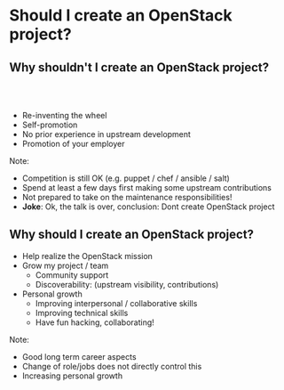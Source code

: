 <!-- .slide: data-state="section-break" id="should-I" data-timing="30" -->
# Should I create an OpenStack project?


<!-- .slide: data-state="normal" id="why-not-create-openstack-project" data-timing="120" -->
## Why shouldn't I create an OpenStack project?

<br><br>

* Re-inventing the wheel
* Self-promotion
* No prior experience in upstream development
* Promotion of your employer

Note:

- Competition is still OK (e.g. puppet / chef / ansible / salt)
-  Spend at least a few days first making some
  upstream contributions
- Not prepared to take on the maintenance responsibilities!
- **Joke**: Ok, the talk is over, conclusion: Dont create OpenStack project


<!-- .slide: data-state="normal" id="why-create-openstack-project" data-timing="120" -->
## Why should I create an OpenStack project?

* Help realize the OpenStack mission
* Grow my project / team
    *   Community support
    *   Discoverability: (upstream visibility, contributions)
* Personal growth
    *   Improving interpersonal / collaborative skills
    *   Improving technical skills
    *   Have fun hacking, collaborating!

Note:

- Good long term career aspects
- Change of role/jobs does not directly control this
- Increasing personal growth
